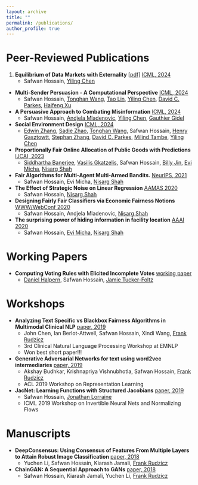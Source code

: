 ```yaml
---
layout: archive
title: ""
permalink: /publications/
author_profile: true
---
```


Peer-Reviewed Publications
=====
1. **Equilibrium of Data Markets with Externality** [\[pdf\]](https://arxiv.org/abs/2302.08012) [ICML, 2024](https://arxiv.org/abs/2302.08012)
    * Safwan Hossain, [Yiling Chen](https://yiling.seas.harvard.edu/)
* **Multi-Sender Persuasion - A Computational Perspective** [ICML, 2024](https://arxiv.org/abs/2402.04971)
    * Safwan Hossain, [Tonghan Wang](https://tonghanwang.github.io/), [Tao Lin](https://tao-l.github.io/), [Yiling Chen](https://yiling.seas.harvard.edu/), [David C. Parkes](https://parkes.seas.harvard.edu/), [Haifeng Xu](https://www.haifeng-xu.com/)
* **A Persuasive Approach to Combating Misinformation** [ICML, 2024](https://arxiv.org/abs/2310.12065)
    * Safwan Hossain, [Andjela Mladenovic](https://andjelamladenovic.github.io/), [Yiling Chen](https://yiling.seas.harvard.edu/), [Gauthier Gidel](https://gauthiergidel.github.io/)
* **Social Environment Design** [ICML, 2024](https://arxiv.org/pdf/2402.14090)
    * [Edwin Zhang](https://eddie.win/), [Sadie Zhao](https://sites.google.com/g.harvard.edu/sadiezhao/), [Tonghan Wang](https://tonghanwang.github.io/), Safwan Hossain, [Henry Gasztowtt](https://www.linkedin.com/in/henrygasztowtt/?originalSubdomain=uk), [Stephan Zhang](https://www.stephanzheng.com/), [David C. Parkes](https://parkes.seas.harvard.edu/), [Milind Tambe](https://teamcore.seas.harvard.edu/tambe), [Yiling Chen](https://yiling.seas.harvard.edu/)
* **Proportionally Fair Online Allocation of Public Goods with Predictions** [IJCAI, 2023](https://arxiv.org/abs/2209.15305)
    * [Siddhartha Banerjee](https://sidbanerjee.orie.cornell.edu/), [Vasilis Gkatzelis](https://www.cs.drexel.edu/~gkatz/), Safwan Hossain, [Billy Jin](https://people.orie.cornell.edu/bzj3/), [Evi Micha](https://www.cs.toronto.edu/~emicha/), [Nisarg Shah](https://www.cs.toronto.edu/~nisarg/)
* **Fair Algorithms for Multi-Agent Multi-Armed Bandits.** [NeurIPS, 2021](https://safwanhossain.github.io/files/fairMAB.pdf)
    *  Safwan Hossain, Evi Micha, [Nisarg Shah](http://www.cs.toronto.edu/~nisarg/)
* **The Effect of Strategic Noise on Linear Regression** [AAMAS 2020](https://safwanhossain.github.io/files/equilibria_linreg.pdf)
    * Safwan Hossain, [Nisarg Shah](http://www.cs.toronto.edu/~nisarg/)
* **Designing Fairly Fair Classifiers via Economic Fairness Notions** [WWW/WebConf 2020](https://safwanhossain.github.io/files/envy_equity.pdf)
    * Safwan Hossain, Andjela Mladenovic, [Nisarg Shah](http://www.cs.toronto.edu/~nisarg/)
* **The surprising power of hiding information in facility location** [AAAI 2020](https://safwanhossain.github.io/files/hiding.pdf)
    * Safwan Hossain, [Evi Micha](http://www.cs.toronto.edu/~emicha/), [Nisarg Shah](http://www.cs.toronto.edu/~nisarg/)

    
Working Papers
======
* **Computing Voting Rules with Elicited Incomplete Votes** [working paper](https://arxiv.org/abs/2402.11104)
    * [Daniel Halpern](https://daniel-halpern.com/), Safwan Hossain, [Jamie Tucker-Foltz](http://www.jamie.tuckerfoltz.com/)


Workshops
======
* **Analyzing Text Specific vs Blackbox Fairness Algorithms in Multimodal Clinical NLP** [paper, 2019](https://safwanhossain.github.io/files/clinical_nlp.pdf)
    * John Chen, Ian Berlot-Attwell, Safwan Hossain, Xindi Wang, [Frank Rudzicz](http://www.cs.toronto.edu/~frank/)
    * 3rd Clinical Natural Language Processing Workshop at EMNLP
    * Won best short paper!!!
* **Generative Adversarial Networks for text using word2vec intermediaries** [paper, 2019](https://arxiv.org/pdf/1904.02293.pdf)
    * Akshay Budhkar, Krishnapriya Vishnubhotla, Safwan Hossain, [Frank Rudzicz](http://www.cs.toronto.edu/~frank/)
    * ACL 2019 Workshop on Representation Learning
* **JacNet: Learning Functions with Structured Jacobians** [paper, 2019](https://invertibleworkshop.github.io/accepted_papers/pdfs/INNF_2019_paper_10.pdf)
    * Safwan Hossain, [Jonathan Lorraine](https://www.cs.toronto.edu/~lorraine/)
    * ICML 2019 Workshop on Invertible Neural Nets and Normalizing Flows
 
Manuscripts
======
* **DeepConsensus: Using Consensus of Features From Multiple Layers to Attain Robust Image Classification** [paper, 2018](https://arxiv.org/abs/1811.07266)
    * Yuchen Li, Safwan Hossain, Kiarash Jamali, [Frank Rudzicz](http://www.cs.toronto.edu/~frank/)
* **ChainGAN: A Sequential Approach to GANs** [paper, 2018](https://arxiv.org/abs/1811.08081)
    * Safwan Hossain, Kiarash Jamali, Yuchen Li, [Frank Rudzicz](http://www.cs.toronto.edu/~frank/)
